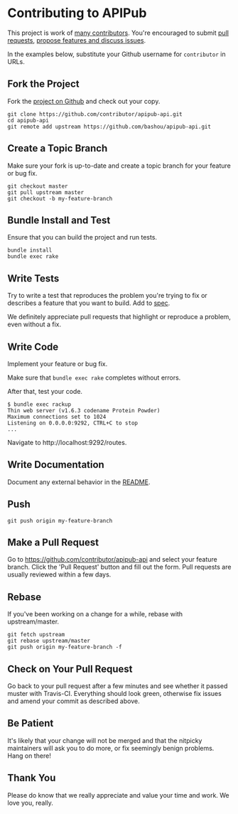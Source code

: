# Contributing to APIPub

This project is work of [many contributors](https://github.com/bashou/apipub-api/graphs/contributors).
You're encouraged to submit [pull requests](https://github.com/bashou/apipub-api/pulls),
[propose features and discuss issues](https://github.com/bashou/apipub-api/issues).

In the examples below, substitute your Github username for `contributor` in URLs.

## Fork the Project

Fork the [project on Github](https://github.com/bashou/apipub-api) and check out your copy.

```
git clone https://github.com/contributor/apipub-api.git
cd apipub-api
git remote add upstream https://github.com/bashou/apipub-api.git
```

## Create a Topic Branch

Make sure your fork is up-to-date and create a topic branch for your feature or bug fix.

```
git checkout master
git pull upstream master
git checkout -b my-feature-branch
```

## Bundle Install and Test

Ensure that you can build the project and run tests.

```
bundle install
bundle exec rake
```

## Write Tests

Try to write a test that reproduces the problem you're trying to fix or describes a feature that you want to build.
Add to [spec](spec).

We definitely appreciate pull requests that highlight or reproduce a problem, even without a fix.

## Write Code

Implement your feature or bug fix.

Make sure that `bundle exec rake` completes without errors.

After that, test your code.

```
$ bundle exec rackup
Thin web server (v1.6.3 codename Protein Powder)
Maximum connections set to 1024
Listening on 0.0.0.0:9292, CTRL+C to stop
...
```

Navigate to http://localhost:9292/routes.

## Write Documentation

Document any external behavior in the [README](README.md).

## Push

```
git push origin my-feature-branch
```

## Make a Pull Request

Go to https://github.com/contributor/apipub-api and select your feature branch.
Click the 'Pull Request' button and fill out the form. Pull requests are usually reviewed within a few days.

## Rebase

If you've been working on a change for a while, rebase with upstream/master.

```
git fetch upstream
git rebase upstream/master
git push origin my-feature-branch -f
```

## Check on Your Pull Request

Go back to your pull request after a few minutes and see whether it passed muster with Travis-CI. Everything should look green, otherwise fix issues and amend your commit as described above.

## Be Patient

It's likely that your change will not be merged and that the nitpicky maintainers will ask you to do more, or fix seemingly benign problems. Hang on there!

## Thank You

Please do know that we really appreciate and value your time and work. We love you, really.